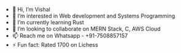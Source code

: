 - 👋 Hi, I’m Vishal
- 👀 I’m interested in Web development and Systems Programming
- 🌱 I’m currently learning Rust
- 💞️ I’m looking to collaborate on MERN Stack, C, AWS Cloud
- 📫 Reach me on Whatsapp - +91-7508857157
- ⚡ Fun fact: Rated 1700 on Lichess

<!---
vishal-lytx/vishal-lytx is a ✨ special ✨ repository because its `README.md` (this file) appears on your GitHub profile.
You can click the Preview link to take a look at your changes.
--->
